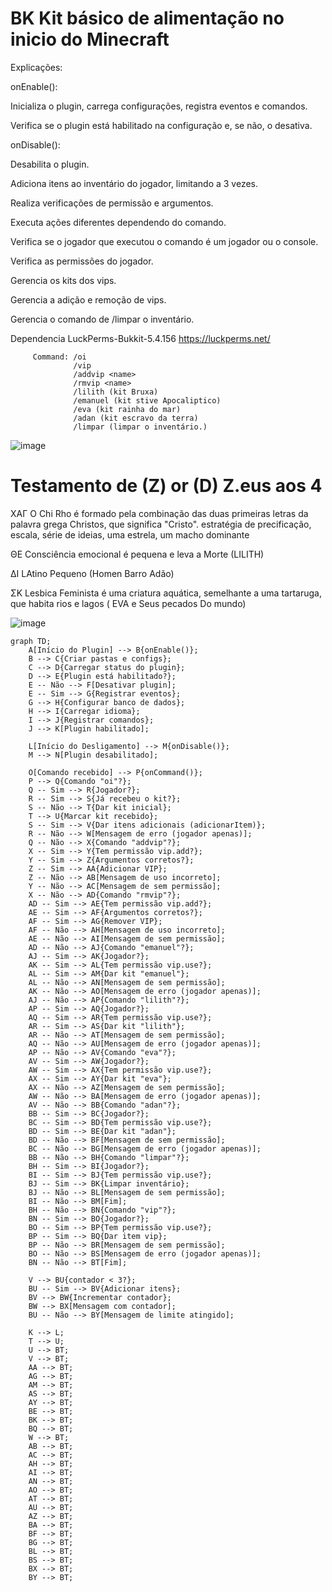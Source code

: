 # BK Kit básico de alimentação no inicio do Minecraft

Explicações:

onEnable():

Inicializa o plugin, carrega configurações, registra eventos e comandos.

Verifica se o plugin está habilitado na configuração e, se não, o desativa.

onDisable():

Desabilita o plugin.

Adiciona itens ao inventário do jogador, limitando a 3 vezes.

Realiza verificações de permissão e argumentos.

Executa ações diferentes dependendo do comando.

Verifica se o jogador que executou o comando é um jogador ou o console.

Verifica as permissões do jogador.

Gerencia os kits dos vips.

Gerencia a adição e remoção de vips.

Gerencia o comando de /limpar o inventário.



Dependencia LuckPerms-Bukkit-5.4.156 https://luckperms.net/

         Command: /oi
                  /vip
                  /addvip <name>
                  /rmvip <name>
                  /lilith (kit Bruxa)
                  /emanuel (kit stive Apocaliptico)
                  /eva (kit rainha do mar)
                  /adan (kit escravo da terra)
                  /limpar (limpar o inventário.)

![image](https://github.com/user-attachments/assets/53654929-c8c6-496d-8387-777ece188616)


# Testamento de (Z) or (D) Z.eus aos 4

XAΓ O Chi Rho é formado pela combinação das duas primeiras letras da palavra grega Christos, 
que significa "Cristo".  estratégia de precificação, escala, série de ideias,  uma estrela, um macho dominante


ΘΕ Consciência emocional é pequena e leva a Morte (LILITH)


ΔΙ LAtino Pequeno (Homen Barro Adão)


ΣΚ Lesbica Feminista é uma criatura aquática, semelhante a uma tartaruga, que habita rios e lagos ( EVA e Seus pecados Do mundo)

![image](https://github.com/user-attachments/assets/5a6795d7-de8a-4000-8003-b51297295103)

```mermaid
graph TD;
    A[Início do Plugin] --> B{onEnable()};
    B --> C{Criar pastas e configs};
    C --> D{Carregar status do plugin};
    D --> E{Plugin está habilitado?};
    E -- Não --> F[Desativar plugin];
    E -- Sim --> G{Registrar eventos};
    G --> H{Configurar banco de dados};
    H --> I{Carregar idioma};
    I --> J{Registrar comandos};
    J --> K[Plugin habilitado];

    L[Início do Desligamento] --> M{onDisable()};
    M --> N[Plugin desabilitado];

    O[Comando recebido] --> P{onCommand()};
    P --> Q{Comando "oi"?};
    Q -- Sim --> R{Jogador?};
    R -- Sim --> S{Já recebeu o kit?};
    S -- Não --> T{Dar kit inicial};
    T --> U{Marcar kit recebido};
    S -- Sim --> V{Dar itens adicionais (adicionarItem)};
    R -- Não --> W[Mensagem de erro (jogador apenas)];
    Q -- Não --> X{Comando "addvip"?};
    X -- Sim --> Y{Tem permissão vip.add?};
    Y -- Sim --> Z{Argumentos corretos?};
    Z -- Sim --> AA{Adicionar VIP};
    Z -- Não --> AB[Mensagem de uso incorreto];
    Y -- Não --> AC[Mensagem de sem permissão];
    X -- Não --> AD{Comando "rmvip"?};
    AD -- Sim --> AE{Tem permissão vip.add?};
    AE -- Sim --> AF{Argumentos corretos?};
    AF -- Sim --> AG{Remover VIP};
    AF -- Não --> AH[Mensagem de uso incorreto];
    AE -- Não --> AI[Mensagem de sem permissão];
    AD -- Não --> AJ{Comando "emanuel"?};
    AJ -- Sim --> AK{Jogador?};
    AK -- Sim --> AL{Tem permissão vip.use?};
    AL -- Sim --> AM{Dar kit "emanuel"};
    AL -- Não --> AN[Mensagem de sem permissão];
    AK -- Não --> AO[Mensagem de erro (jogador apenas)];
    AJ -- Não --> AP{Comando "lilith"?};
    AP -- Sim --> AQ{Jogador?};
    AQ -- Sim --> AR{Tem permissão vip.use?};
    AR -- Sim --> AS{Dar kit "lilith"};
    AR -- Não --> AT[Mensagem de sem permissão];
    AQ -- Não --> AU[Mensagem de erro (jogador apenas)];
    AP -- Não --> AV{Comando "eva"?};
    AV -- Sim --> AW{Jogador?};
    AW -- Sim --> AX{Tem permissão vip.use?};
    AX -- Sim --> AY{Dar kit "eva"};
    AX -- Não --> AZ[Mensagem de sem permissão];
    AW -- Não --> BA[Mensagem de erro (jogador apenas)];
    AV -- Não --> BB{Comando "adan"?};
    BB -- Sim --> BC{Jogador?};
    BC -- Sim --> BD{Tem permissão vip.use?};
    BD -- Sim --> BE{Dar kit "adan"};
    BD -- Não --> BF[Mensagem de sem permissão];
    BC -- Não --> BG[Mensagem de erro (jogador apenas)];
    BB -- Não --> BH{Comando "limpar"?};
    BH -- Sim --> BI{Jogador?};
    BI -- Sim --> BJ{Tem permissão vip.use?};
    BJ -- Sim --> BK{Limpar inventário};
    BJ -- Não --> BL[Mensagem de sem permissão];
    BI -- Não --> BM[Fim];
    BH -- Não --> BN{Comando "vip"?};
    BN -- Sim --> BO{Jogador?};
    BO -- Sim --> BP{Tem permissão vip.use?};
    BP -- Sim --> BQ{Dar item vip};
    BP -- Não --> BR[Mensagem de sem permissão];
    BO -- Não --> BS[Mensagem de erro (jogador apenas)];
    BN -- Não --> BT[Fim];

    V --> BU{contador < 3?};
    BU -- Sim --> BV{Adicionar itens};
    BV --> BW{Incrementar contador};
    BW --> BX[Mensagem com contador];
    BU -- Não --> BY[Mensagem de limite atingido];

    K --> L;
    T --> U;
    U --> BT;
    V --> BT;
    AA --> BT;
    AG --> BT;
    AM --> BT;
    AS --> BT;
    AY --> BT;
    BE --> BT;
    BK --> BT;
    BQ --> BT;
    W --> BT;
    AB --> BT;
    AC --> BT;
    AH --> BT;
    AI --> BT;
    AN --> BT;
    AO --> BT;
    AT --> BT;
    AU --> BT;
    AZ --> BT;
    BA --> BT;
    BF --> BT;
    BG --> BT;
    BL --> BT;
    BS --> BT;
    BX --> BT;
    BY --> BT;
```

